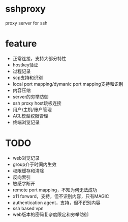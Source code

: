 # sshproxy

proxy server for ssh

# feature

* 正常连接，支持大部分特性
* hostkey验证
* 过程记录
* scp支持和识别
* local port mapping/dymanic port mapping支持和识别
* 内容压缩
* server的穷举防御
* ssh proxy host跳板连接
* 用户/主机/账户管理
* ACL模型权限管理
* 终端浏览记录

# TODO

* web浏览记录
* group介于时间内生效
* 权限缓存和清除
* 反向索引
* 敏感字断开
* remote port mapping，不知为何无法成功
* x11 forward，支持，但不识别内容，只有MAGIC
* authentication agent，支持，但不识别内容
* ssh based vpn
* web版本的密码复杂度限定和穷举防御
